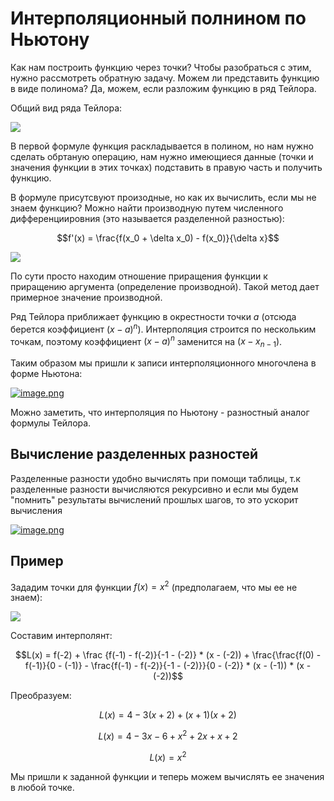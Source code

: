 # Интерполяционный полнином по Ньютону

Как нам построить функцию через точки? Чтобы разобраться с этим, нужно рассмотреть обратную задачу. Можем ли представить функцию в виде полинома? Да, можем, если разложим функцию в ряд Тейлора.

Общий вид ряда Тейлора:

![](https://allll.net/w/images/2/22/%D0%A2%D0%95%D0%9902.JPG)

В первой формуле функция раскладывается в полином, но нам нужно сделать обртаную операцию, нам нужно имеющиеся данные (точки и значения функции в этих точках) подставить в правую часть и получить функцию.

В формуле присутсвуют произодные, но как их вычислить, если мы не знаем функцию? Можно найти производную путем численного дифференциировния (это называется разделенной разностью):

$$f'(x) = \frac{f(x_0 + \delta x_0) - f(x_0)}{\delta x}$$

![](https://lh3.googleusercontent.com/proxy/Qc-ucnbg-2VYJsJXGaivDKqhaH8d8OgT1iRnr31zF6cg9YD_pnOo4VX72ZkeUv4Pbv2RlejNr2d4YcBg3lPgjuiZtt-boHuVyBq6BKrgClQhx1_Okpc1kEOrqe9Na44trTBhXakifeCg)

По сути просто находим отношение приращения функции к приращению аргумента (определение производной). Такой метод дает примерное значение производной.

Ряд Тейлора приближает функцию в окрестности точки $a$ (отсюда берется коэффициент $(x-a)^n$). Интерполяция строится по нескольким точкам, поэтому коэффициент $(x-a)^n$ заменится на $(x-x_{n-1})$.

Таким образом мы пришли к записи интерполяционного многочлена в форме Ньютона:

[![image.png](https://i.postimg.cc/4db4xwkg/image.png)](https://postimg.cc/jw2Y8HSg)

Можно заметить, что интерполяция по Ньютону - разностный аналог формулы Тейлора.

## Вычисление разделенных разностей

Разделенные разности удобно вычислять при помощи таблицы, т.к разделенные разности вычисляются рекурсивно и если мы будем "помнить" результаты вычислений прошлых шагов, то это ускорит вычисления

[![image.png](https://i.postimg.cc/QtJknjpr/image.png)](https://postimg.cc/ftk9Vn2H)

## Пример

Зададим точки для функции $f(x) = x^2$ (предполагаем, что мы ее не знаем):

![](https://ege-ok.ru/wp-content/uploads/2012/05/fr210.jpg)

Составим интерполянт:

$$L(x) = f(-2) + \frac {f(-1) - f(-2)}{-1 - (-2)} * (x - (-2)) + \frac{\frac{f(0) - f(-1)}{0 - (-1)} - \frac{f(-1) - f(-2)}{-1 - (-2)}}{0 - (-2)} * (x - (-1)) * (x - (-2))$$

Преобразуем:

$$L(x) = 4 - 3(x + 2) + (x + 1)(x + 2)$$

$$L(x) = 4 - 3x - 6 + x^2 + 2x + x + 2$$

$$L(x) = x^2$$

Мы пришли к заданной функции и теперь можем вычислять ее значения в любой точке.